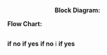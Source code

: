 ﻿`				`**Block Diagram:**




**Flow Chart:**

`																																																																																									        `**if  no**																																																										 **if yes**																																																																																																																																																																										**if no**									         i																																																													     **if yes**																					
